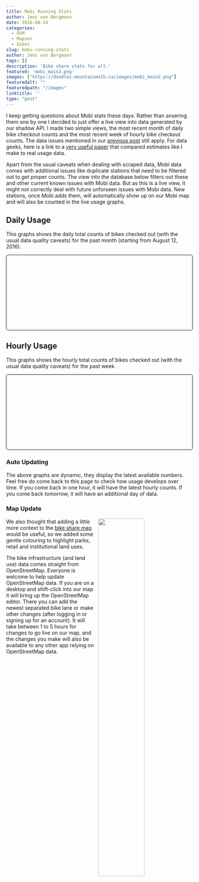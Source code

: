 ```yaml
---
title: Mobi Running Stats
author: Jens von Bergmann
date: 2016-08-24
categories:
  - OSM
  - Mapzen
  - bikes
slug: mobi-running-stats
author: Jens von Bergmann
tags: []
description: 'Bike share stats for all.'
featured: 'mobi_main2.png'
images: ["https://doodles.mountainmath.ca/images/mobi_main2.png"]
featuredalt: ""
featuredpath: "/images"
linktitle: ''
type: "post"
---
```


I keep getting questions about Mobi stats these days. Rather than ansering them one by one I decided to just offer a live
view into data generated by our shadow API. I made two simple views, the most recent month of daily bike checkout counts
and the most recent week of hourly bike checkout counts. The data issues mentioned in our
[previous post](http://doodles.mountainmath.ca/blog/2016/08/16/mobi-a-first-look/) still apply. For data geeks, here is a link to a
[very useful paper](https://twitter.com/serialc/status/767096443165376512) that compared estimates like I make to real
usage data.

<!-- more -->
Apart from the usual caveats when dealing with scraped data, Mobi data comes with additional issues like duplicate stations
that need to be filtered out to get proper counts. The view into the database below filters out these and other current
known issues with Mobi data. But as this is a live view, it might not correctly deal with future unforseen issues with
Mobi data. New stations, once Mobi adds them, will automatically show up on our Mobi map and will also be counted in the
live usage graphs.

## Daily Usage
This graphs shows the daily total counts of bikes checked out (with the usual data quality caveats) for the past month
(starting from August 12, 2016).
<div style="margin:5px  0 20px 0;padding:2px;border: 1px solid black;border-radius:5px;width:100%;">
  <div id="graph_daily" style="height:200px;" data-url="https://mountainmath.ca/bike_providers/1/daily.json"></div>
</div>

## Hourly Usage
This graphs shows the hourly total counts of bikes checked out (with the usual data quality caveats) for the past week.
<div style="margin:5px  0 20px 0;padding:2px;border: 1px solid black;border-radius:5px;width:100%;">
  <div id="graph_hourly" style="height:200px;" data-url="https://mountainmath.ca/bike_providers/1/hourly.json"></div>
</div>

### Auto Updating
The above graphs are dynamic, they display the latest available numbers. Feel free do come back to this page to check
how usage develops over time. If you come back in one hour, it will have the latest hourly counts. If you come back
tomorrow, it will have an additional day of data. 

### Map Update
<a href="http://mountainmath.ca/mobi#14.287582005629245/49.2742/-123.1277" target="_blank"><img  src="/images/mobi_main2.png"  style="width:50%;float:right;margin-left:10px;"></a>
We also thought that adding a little more context to the [bike share map](http://mountainmath.ca/mobi) would be useful,
so we added some gentle colouring to highlight parks, retail and institutional land uses.

The bike infrastructure
(and land use) data comes straight from OpenStreetMap. Everyone is
welcome to help update OpenStreetMap data. If you are on a desktop and shift-click into our map it will bring up the
OpenStreetMap editor. There you can add the newest separated bike lane or make other changes (after logging in or signing
up for an account). It will take between 1 to 5 hours for changes to go live on our map, and the changes you make will
also be available to any other app relying on OpenStreetMap data.



<script src="//d3js.org/d3.v3.min.js" charset="utf-8"></script>
<script src="/lib/jquery.min.js" charset="utf-8"></script>
<script>

function graphBikeStation(selector,station_id){
  var outerHeight=$(selector).height(),
      outerWidth=$($(selector)[0].parentNode).width();
  var margin = {top: 20, right: 20, bottom: 30, left: 50},
      width = outerWidth - margin.left - margin.right,
      height = outerHeight - margin.top - margin.bottom;

  var formatDate = d3.time.format("%X");
  var x = d3.time.scale()
      .range([0, width]);

  var y = d3.scale.linear()
      .range([height, 0]);

  var xAxis = d3.svg.axis().scale(x).orient('bottom');

  var yAxis = d3.svg.axis().scale(y).orient('left').ticks(5);

  var line = d3.svg.line()
      .x(function(d) { return x(d.created_at); })
      .y(function(d) { return y(d.available_bikes); })
      .interpolate('step-after');
  var bikeArea = d3.svg.area()
      .x(function(d, i) { return x(d.created_at); })
      .y0(function(d) { return y(d.available_bikes); })
      .y1(function(d) { return height; })
      .interpolate('step-after');
  var dockArea = d3.svg.area()
      .x(function(d, i) { return x(d.created_at); })
      .y0(function(d) { return 0; })
      .y1(function(d) { return y(d.available_bikes); })
      .interpolate('step-after');


  var svg = d3.select(selector).append("svg")
      .attr("width", width + margin.left + margin.right)
      .attr("height", height + margin.top + margin.bottom)
      .append("g")
      .attr("transform", "translate(" + margin.left + "," + margin.top + ")");
  d3.json('http://mountainmath.ca/bike_providers/1/bike_stations/' + station_id + '.json?days=7',function(error,data){
  if (error) throw error;
  data=data[0].stations[0].statuses;
  data.forEach(function(d){type(d)});
  var last=data[data.length-1];
  var lastTime=new Date(d3.time.format.iso.parse(last.updated_at).getTime() + 5*60000);
  data.push({id:last.id,available_bikes:last.available_bikes,free_docks:last.free_docks,created_at:lastTime,updated_at:lastTime});

  x.domain(d3.extent(data, function(d) { return d.created_at; }));
  y.domain([0,data[0].available_bikes+data[0].free_docks]);

  svg.append("g")
      .attr("class", "x axis")
      .attr("transform", "translate(0," + height + ")")
      .call(xAxis);

  svg.append("g")
      .attr("class", "y axis")
      .call(yAxis);
//      .append("text")
//      .attr("transform", "rotate(-90)")
//      .attr("y", 6)
//      .attr("dy", ".71em")
//      .style("text-anchor", "end")
//      .text("Available Bikes");

  svg.append("path")
      .datum(data)
      .attr("class", "area bike")
      .style("fill",'rgba(33, 139, 51, 0.7)')
      .attr("d", bikeArea);
  svg.append("path")
      .datum(data)
      .attr("class", "area dock")
      .style("fill",'rgba(212, 10, 44, 0.7')
      .attr("d", dockArea);


  function type(d) {
    d.created_at = d3.time.format.iso.parse(d.created_at);
    d.available_bikes = +d.available_bikes;
    return d;
  }
  });
}



function bar_graph(div,shiftAxis,domainFormatter,rangeFormatter,domainLabelFormatter,rangeLabelFormatter){
    if (!domainFormatter) domainFormatter=d3.format("d");
    if (!rangeLabelFormatter) rangeLabelFormatter=rangeFormatter;
    if (!rangeFormatter)
     rangeFormatter = function (y) {
        return y;
     };
     if (!domainLabelFormatter) domainLabelFormatter=domainFormatter;

var margin = {top: 20, right: 20, bottom: 40, left: 70},
    width = parseInt(div.style("width")) - margin.left - margin.right,
    height = parseInt(div.style("height")) - margin.top - margin.bottom;

var x = d3.scale.ordinal()
    .rangeRoundBands([0, width], .1);

var y = d3.scale.linear()
    .range([height, 0]);


var xAxis = d3.svg.axis()
    .scale(x)
    .tickFormat(domainFormatter)
    .orient("bottom");


var yAxis = d3.svg.axis()
    .scale(y)
    .orient("left")
    .tickFormat(rangeFormatter)
    .ticks(5, rangeFormatter);

var svg = div.append("svg")
    .attr("width", width + margin.left + margin.right)
    .attr("height", height + margin.top + margin.bottom)
  .append("g")
    .attr("transform", "translate(" + margin.left + "," + margin.top + ")");

var data_url=div[0][0].dataset.url;

d3.json(data_url, function(error, json) {
  if (error) throw error;
  var graphData=json[0];
  var data=graphData.data;
  
  //data.forEach(function(d,i){d.date= d3.time.format.iso.parse(d.date)});
  
  var container=d3.select(div.node().parentNode);
  container.selectAll('.legend.no-margin').remove();
  var legend=container.append('div').attr('class',"legend no-margin");
  legend.append('p').html('<i style="background:'+graphData.color + '"></i>' + graphData.label +  '<span style="float:right;margin-right:10px;" id="' + graphData.class+'_value"></span>');
  
  x.domain(data.map(function(d) {return d.date }));
  y.domain([0, d3.max(data, function(d) { return d.count; })]);
  
  var domainTickValues=[];
  var skip=Math.round(60/x.rangeBand());
  if (skip<=0) skip=1;
  for (var i=0;i<x.domain().length;i++) {
    if (i % skip==0) domainTickValues.push(x.domain()[i]);
  }
  //if (x.domain().length % 5 !=0) domainTickValues.push(x.domain()[x.domain().length-1]);
  xAxis.tickValues(domainTickValues);

  var xShift=shiftAxis ?  -x.rangeBand()/2.0 * 1.1 : 0;
  
  svg.append("g")
      .attr("class", "x axis")
      .attr("transform", "translate(" + xShift + "," + height + ")")
      .call(xAxis);

  svg.append("g")
      .attr("class", "y axis")
      .call(yAxis);
//    .append("text")
//      .attr("transform", "rotate(-90)")
//      .attr("y", 6)
//      .attr("dy", ".71em")
//      .style("text-anchor", "end")
//      .text("Probability");

  svg.selectAll(".bar")
      .data(data)
    .enter().append("rect")
      .attr("class", graphData.class + " bar")
      .style("fill", graphData.color)
      .attr("x", function(d) { return x(d.date); })
      .attr("width", x.rangeBand())
      .attr("y", function(d) { return y(d.count); })
      .attr("height", function(d) { return height - y(d.count); })
      .on('mouseover',function(d){
         d3.select('#'+this.classList[0]+'_value').text(domainLabelFormatter(d.date) + ': ' + rangeLabelFormatter(d.count)) 
      }).on('click',function(d){
       d3.select('#'+this.classList[0]+'_value').text(domainLabelFormatter(d.date) + ': ' + rangeLabelFormatter(d.count)) 
      }).on('touch',function(d){
         d3.select('#'+this.classList[0]+'_value').text(domainLabelFormatter(d.date) + ': ' + rangeLabelFormatter(d.count)) 
      }).on('mouseout',function(){d3.select('#'+this.classList[0]+'_value').text('')});

      
});

}



var numberFormatter=d3.format(",");
var dateFormatter=function(d){return d};//d3.time.format("%a %I%p");//d3.time.format("%a %H:%M"); //d3.format(",");

bar_graph(d3.select("#graph_daily"),false,dateFormatter,numberFormatter);
bar_graph(d3.select("#graph_hourly"),false,dateFormatter,numberFormatter);

//graphBikeStation('#station_graph_os',1);
</script>

